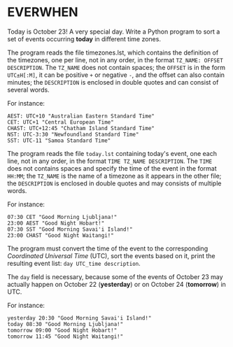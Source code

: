 # EVERWHEN

Today is October 23! A very special day. Write a Python program to sort a set of events occurring **today** in different time zones.

The program reads the file timezones.lst, which contains the definition of the timezones, one per line, not in any order, in the format `TZ_NAME: OFFSET DESCRIPTION`. The `TZ_NAME` does not contain spaces; the `OFFSET` is in the form `UTC±H[:M]`, it can be positive `+` or negative `-`, and the offset can also contain minutes; the `DESCRIPTION` is enclosed in double quotes and can consist of several words.

For instance:

```text
AEST: UTC+10 "Australian Eastern Standard Time"
CET: UTC+1 "Central European Time"
CHAST: UTC+12:45 "Chatham Island Standard Time"
NST: UTC-3:30 "Newfoundland Standard Time" 
SST: UTC-11 "Samoa Standard Time"
```

The program reads the file `today.lst` containing today's event, one each line, not in any order, in the format `TIME TZ_NAME DESCRIPTION`. The `TIME` does not contains spaces and specify the time of the event in the format `HH:MM`; the `TZ_NAME` is the name of a timezone as it appears in the other file; the `DESCRIPTION` is enclosed in double quotes and may consists of multiple words.

For instance:

```text
07:30 CET "Good Morning Ljubljana!"
23:00 AEST "Good Night Hobart!"
07:30 SST "Good Morning Savai'i Island!"
23:00 CHAST "Good Night Waitangi!"
```

The program must convert the time of the event to the corresponding *Coordinated Universal Time* (UTC), sort the events based on it, print the resulting event list: `day UTC_time description`.

The `day` field is necessary, because some of the events of October 23 may actually happen on October 22 (**yesterday**) or on October 24 (**tomorrow**) in UTC.

For instance:

```text
yesterday 20:30 "Good Morning Savai'i Island!"
today 08:30 "Good Morning Ljubljana!"
tomorrow 09:00 "Good Night Hobart!"
tomorrow 11:45 "Good Night Waitangi!"
```